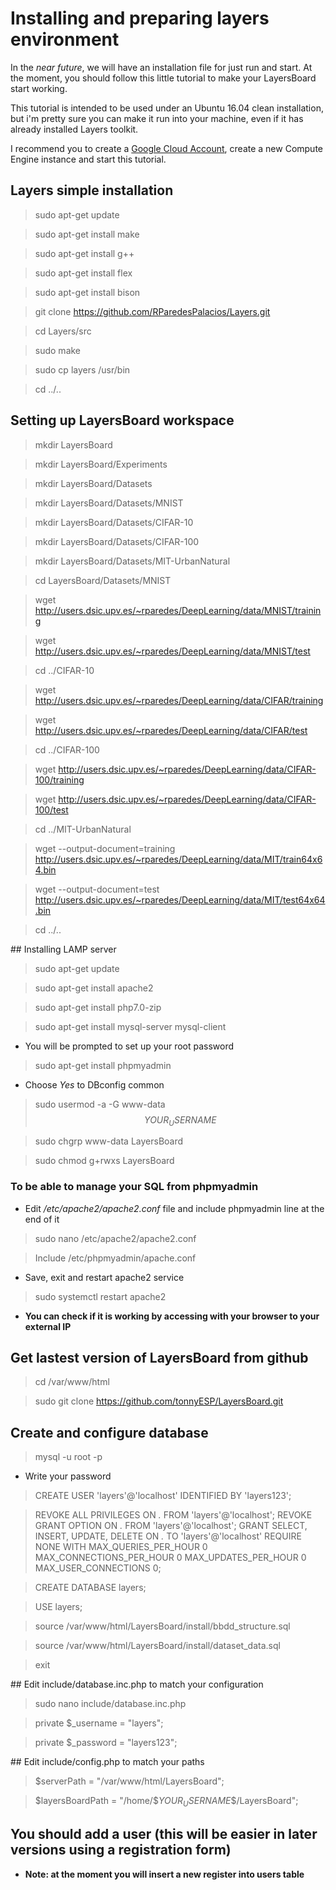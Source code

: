 # Installing and preparing layers environment
In the *near future*, we will have an installation file for just run and start. At the moment, you should follow this little tutorial to make your LayersBoard start working.

This tutorial is intended to be used under an Ubuntu 16.04 clean installation, but i'm pretty sure you can make it run into your machine, even if it has already installed Layers toolkit.

I recommend you to create a [Google Cloud Account](https://cloud.google.com/), create a new Compute Engine instance and start this tutorial.

## Layers simple installation
> sudo apt-get update

> sudo apt-get install make

> sudo apt-get install g++

> sudo apt-get install flex

> sudo apt-get install bison

> git clone https://github.com/RParedesPalacios/Layers.git

> cd Layers/src

> sudo make

> sudo cp layers /usr/bin

> cd ../..

## Setting up LayersBoard workspace

> mkdir LayersBoard

> mkdir LayersBoard/Experiments

> mkdir LayersBoard/Datasets

> mkdir LayersBoard/Datasets/MNIST

> mkdir LayersBoard/Datasets/CIFAR-10

> mkdir LayersBoard/Datasets/CIFAR-100

> mkdir LayersBoard/Datasets/MIT-UrbanNatural

> cd LayersBoard/Datasets/MNIST

> wget http://users.dsic.upv.es/~rparedes/DeepLearning/data/MNIST/training

> wget http://users.dsic.upv.es/~rparedes/DeepLearning/data/MNIST/test

> cd ../CIFAR-10

> wget http://users.dsic.upv.es/~rparedes/DeepLearning/data/CIFAR/training

> wget http://users.dsic.upv.es/~rparedes/DeepLearning/data/CIFAR/test

> cd ../CIFAR-100

> wget http://users.dsic.upv.es/~rparedes/DeepLearning/data/CIFAR-100/training

> wget http://users.dsic.upv.es/~rparedes/DeepLearning/data/CIFAR-100/test

> cd ../MIT-UrbanNatural

> wget --output-document=training http://users.dsic.upv.es/~rparedes/DeepLearning/data/MIT/train64x64.bin

> wget --output-document=test http://users.dsic.upv.es/~rparedes/DeepLearning/data/MIT/test64x64.bin

> cd ../..

## Installing LAMP server
> sudo apt-get update

> sudo apt-get install apache2

> sudo apt-get install php7.0-zip

> sudo apt-get install mysql-server mysql-client

- You will be prompted to set up your root password

> sudo apt-get install phpmyadmin

- Choose *Yes* to DBconfig common

> sudo usermod -a -G www-data $$YOUR_USERNAME$$

> sudo chgrp www-data LayersBoard

> sudo chmod g+rwxs LayersBoard

### To be able to manage your SQL from phpmyadmin
- Edit */etc/apache2/apache2.conf* file and include phpmyadmin line at the end of it

> sudo nano /etc/apache2/apache2.conf

> Include /etc/phpmyadmin/apache.conf

- Save, exit and restart apache2 service

> sudo systemctl restart apache2

- __You can check if it is working by accessing with your browser to your external IP__

## Get lastest version of LayersBoard from github
> cd /var/www/html

> sudo git clone https://github.com/tonnyESP/LayersBoard.git

## Create and configure database
> mysql -u root -p

- Write your password

> CREATE USER 'layers'@'localhost' IDENTIFIED BY 'layers123';

> REVOKE ALL PRIVILEGES ON *.* FROM 'layers'@'localhost'; REVOKE GRANT OPTION ON *.* FROM 'layers'@'localhost'; GRANT SELECT, INSERT, UPDATE, DELETE ON *.* TO 'layers'@'localhost' REQUIRE NONE WITH MAX_QUERIES_PER_HOUR 0 MAX_CONNECTIONS_PER_HOUR 0 MAX_UPDATES_PER_HOUR 0 MAX_USER_CONNECTIONS 0;

> CREATE DATABASE layers;

> USE layers;

> source /var/www/html/LayersBoard/install/bbdd_structure.sql

> source /var/www/html/LayersBoard/install/dataset_data.sql

> exit

## Edit include/database.inc.php to match your configuration

> sudo nano include/database.inc.php

> private $_username = "layers";

> private $_password = "layers123";

## Edit include/config.php to match your paths

> $serverPath = "/var/www/html/LayersBoard";

> $layersBoardPath = "/home/$$YOUR_USERNAME$$/LayersBoard";

## You should add a user (this will be easier in later versions using a registration form) ##
 - __Note: at the moment you will insert a new register into users table__
